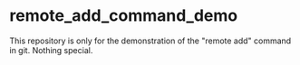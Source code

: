 # remote_add_command_demo
This repository is only for the demonstration of the "remote add" command in git. Nothing special.
